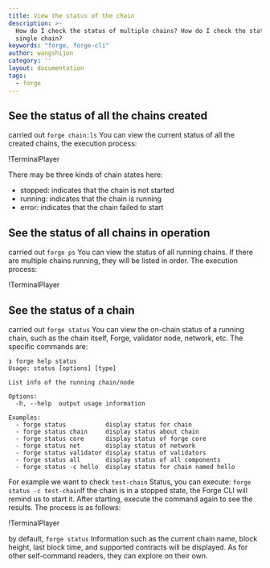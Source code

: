 ```yaml
---
title: View the status of the chain
description: >-
  How do I check the status of multiple chains? How do I check the status of a
  single chain?
keywords: "forge, forge-cli"
author: wangshijun
category: ''
layout: documentation
tags:
  - forge
---
```


## See the status of all the chains created

carried out `forge chain:ls` You can view the current status of all the created chains, the execution process:

!TerminalPlayer[](./images/1-chain-ls.yml)

There may be three kinds of chain states here:

- stopped: indicates that the chain is not started
- running: indicates that the chain is running
- error: indicates that the chain failed to start

## See the status of all chains in operation

carried out `forge ps` You can view the status of all running chains. If there are multiple chains running, they will be listed in order. The execution process:

!TerminalPlayer[](./images/2-forge-ps.yml)

## See the status of a chain

carried out `forge status` You can view the on-chain status of a running chain, such as the chain itself, Forge, validator node, network, etc. The specific commands are:

```shell
❯ forge help status
Usage: status [options] [type]

List info of the running chain/node

Options:
  -h, --help  output usage information

Examples:
  - forge status           display status for chain
  - forge status chain     display status about chain
  - forge status core      display status of forge core
  - forge status net       display status of network
  - forge status validator display status of validators
  - forge status all       display status of all components
  - forge status -c hello  display status for chain named hello
```

For example we want to check `test-chain` Status, you can execute: `forge status -c test-chain`If the chain is in a stopped state, the Forge CLI will remind us to start it. After starting, execute the command again to see the results. The process is as follows:

!TerminalPlayer[](./images/3-forge-status.yml)

by default, `forge status` Information such as the current chain name, block height, last block time, and supported contracts will be displayed. As for other self-command readers, they can explore on their own.
